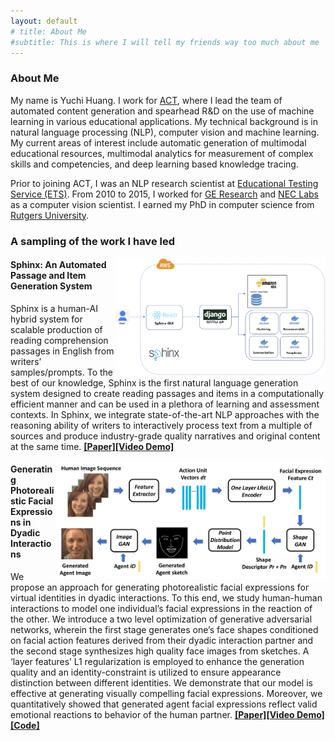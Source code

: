 ```yaml
---
layout: default
# title: About Me
#subtitle: This is where I will tell my friends way too much about me
---
```



### About Me

My name is Yuchi Huang. I work for [ACT](http://www.act.org), where I lead the team of automated content generation and spearhead R&D on the use of machine learning in various educational applications. My technical background is in natural language processing (NLP), computer vision and machine learning. My current areas of interest include automatic generation of multimodal educational resources, multimodal analytics for measurement of complex skills and competencies, and deep learning based knowledge tracing.


Prior to joining ACT, I was an NLP research scientist at [Educational Testing Service (ETS)](https://www.ets.org). From 2010 to 2015, I worked for [GE Research](https://www.ge.com/research/) and [NEC Labs](https://www.nec.com/en/global/rd/index.html) as a computer vision scientist. I earned my PhD in computer science from [Rutgers University](https://www.rutgers.edu).

### A sampling of the work I have led

<img align="right" src="/assets/img/sphinx_arch.jpg" style="width: 35vw; min-width: 33px;" />

#### Sphinx: An Automated Passage and Item Generation System

Sphinx is a human-AI hybrid system for scalable production of reading comprehension passages in English from writers’ samples/prompts. To the best of our knowledge, Sphinx is the first natural language generation system designed to create reading passages and items in a computationally efficient manner and can be used in a plethora of learning and assessment contexts. In Sphinx, we integrate state-of-the-art NLP approaches with the reasoning ability of writers to interactively process text from a multiple of sources and produce industry-grade quality narratives and original content at the same time.  [**[Paper]**](/assets/papers/LAK20.pdf)[**[Video Demo]**](https://www.youtube.com/watch?v=hTLzOsi_Vn8)

<img align="right" src="/assets/img/expression.jpg" style="width: 45vw; min-width: 33px;" />

#### Generating Photorealistic Facial Expressions in Dyadic Interactions

We propose an approach for generating photorealistic facial expressions for virtual identities in dyadic interactions. To this end, we study human-human interactions to model one individual’s facial expressions in the reaction of the other. We introduce a two level optimization of generative adversarial networks, wherein the first stage generates one’s face shapes conditioned on facial action features derived from their dyadic interaction partner and the second stage synthesizes high quality face images from sketches. A ‘layer features’ L1 regularization is employed to enhance the generation
quality and an identity-constraint is utilized to ensure appearance distinction between different identities. We demonstrate that our model is effective at generating visually compelling facial expressions. Moreover, we quantitatively showed that generated agent facial expressions reflect valid emotional reactions to behavior of the human partner.  [**[Paper]**](/assets/papers/LAK20.pdf)[**[Video Demo]**](https://www.youtube.com/watch?v=hTLzOsi_Vn8)[**[Code]**]()
